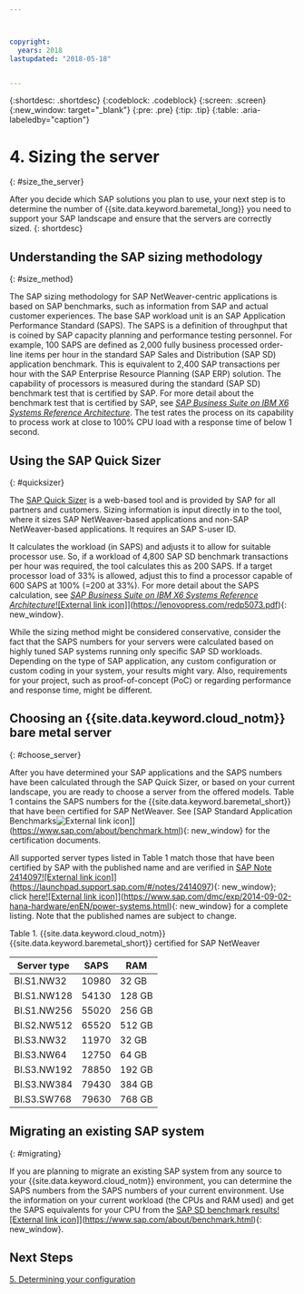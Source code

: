 ```yaml
---



copyright:
  years: 2018
lastupdated: "2018-05-18"


---
```


{:shortdesc: .shortdesc}
{:codeblock: .codeblock}
{:screen: .screen}
{:new_window: target="_blank"}
{:pre: .pre}
{:tip: .tip}
{:table: .aria-labeledby="caption"}


# 4. Sizing the server
{: #size_the_server}

After you decide which SAP solutions you plan to use, your next step is to determine the number of {{site.data.keyword.baremetal_long}} you need to support your SAP landscape and ensure that the servers are correctly sized.
{: shortdesc}

## Understanding the SAP sizing methodology
{: #size_method}

The SAP sizing methodology for SAP NetWeaver-centric applications is based on SAP benchmarks, such as information from SAP and actual customer experiences. The base SAP workload unit is an SAP Application Performance Standard (SAPS). The SAPS is a definition of throughput that is coined by SAP capacity planning and performance testing personnel. For example, 100 SAPS are defined as 2,000 fully business processed order-line items per hour in the standard SAP Sales and Distribution (SAP SD) application benchmark. This is equivalent to 2,400 SAP transactions per hour with the SAP Enterprise Resource Planning (SAP ERP) solution. The capability of processors is measured during the standard (SAP SD) benchmark test that is certified by SAP. For more detail about the benchmark test that is certified by SAP, see [*SAP Business Suite on IBM X6 Systems Reference Architecture*](https://lenovopress.com/redp5073.pdf). The test rates the process on its capability to process work at close to 100% CPU load with a response time of below 1 second.

## Using the SAP Quick Sizer
{: #quicksizer}
  
The [SAP Quick Sizer](https://service.sap.com/quicksizer) is a web-based tool and is provided by SAP for all partners and customers. Sizing information is input directly in to the tool, where it sizes SAP NetWeaver-based applications and non-SAP NetWeaver-based applications. It requires an SAP S-user ID.
  
It calculates the workload (in SAPS) and adjusts it to allow for suitable processor use. So, if a workload of 4,800 SAP SD benchmark transactions per hour was required, the tool calculates this as 200 SAPS. If a target processor load of 33% is allowed, adjust this to find a processor capable of 600 SAPS at 100% (=200 at 33%). For more detail about the SAPS calculation, see [*SAP Business Suite on IBM X6 Systems Reference Architecture*![External link icon]](../../icons/launch-glyph.svg "External link icon")](https://lenovopress.com/redp5073.pdf){: new_window}.

While the sizing method might be considered conservative, consider the fact that the SAPS numbers for your servers were calculated based on highly tuned SAP systems running only specific SAP SD workloads. Depending on the type of SAP application, any custom configuration or custom coding in your system, your results might vary. Also, requirements for your project, such as proof-of-concept (PoC) or regarding performance and response time, might be different.

## Choosing an {{site.data.keyword.cloud_notm}} bare metal server
{: #choose_server}

After you have determined your SAP applications and the SAPS numbers have been calculated through the SAP Quick Sizer, or based on your current landscape, you are ready to choose a server from the offered models. Table 1 contains the SAPS numbers for the {{site.data.keyword.baremetal_short}} that have been certified for SAP NetWeaver. See [SAP Standard Application Benchmarks![External link icon](../../icons/launch-glyph.svg "External link icon")]](https://www.sap.com/about/benchmark.html){: new_window} for the certification documents. 

All supported server types listed in Table 1 match those that have been certified by SAP with the published name and are verified in [SAP Note 2414097![External link icon]](../../icons/launch-glyph.svg "External link icon")](https://launchpad.support.sap.com/#/notes/2414097){: new_window}; click [here![External link icon]](../../icons/launch-glyph.svg "External link icon")](https://www.sap.com/dmc/exp/2014-09-02-hana-hardware/enEN/power-systems.html){: new_window} for a complete listing. Note that the published names are subject to change.

Table 1. {{site.data.keyword.cloud_notm}} {{site.data.keyword.baremetal_short}} certified for SAP NetWeaver

| Server type | SAPS | RAM |
| --- | --- | --- |
| BI.S1.NW32 | 10980 | 32 GB |
| BI.S1.NW128 | 54130 | 128 GB |
| BI.S1.NW256 | 55020 | 256 GB |
| BI.S2.NW512 | 65520 | 512 GB |
| BI.S3.NW32 | 11970 | 32 GB |
| BI.S3.NW64 | 12750 | 64 GB |
| BI.S3.NW192 | 78850 | 192 GB |
| BI.S3.NW384 | 79430 | 384 GB |
| BI.S3.SW768 | 79630 | 768 GB |

## Migrating an existing SAP system 
{: #migrating}

If you are planning to migrate an existing SAP system from any source to your {{site.data.keyword.cloud_notm}} environment, you can determine the SAPS numbers from the SAPS numbers of your current environment. Use the information on your current workload (the CPUs and RAM used) and get the SAPS equivalents for your CPU from the [SAP SD benchmark results![External link icon]](../../icons/launch-glyph.svg "External link icon")](https://www.sap.com/about/benchmark.html){: new_window}.

## Next Steps

 [5. Determining your configuration](/docs/infrastructure/sap-netweaver/sap-determine-configuration.html)
